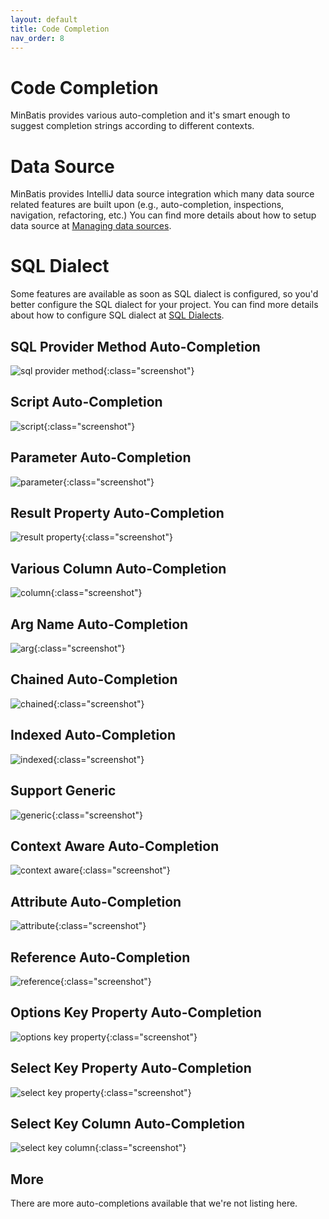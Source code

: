 ```yaml
---
layout: default
title: Code Completion
nav_order: 8
---
```


# Code Completion
MinBatis provides various auto-completion and it's smart enough to suggest completion strings according to different contexts.

# Data Source
MinBatis provides IntelliJ data source integration which many data source related features are built upon (e.g., auto-completion, inspections, navigation, refactoring, etc.)
You can find more details about how to setup data source at [Managing data sources](https://www.jetbrains.com/help/idea/managing-data-sources.html).

# SQL Dialect
Some features are available as soon as SQL dialect is configured, so you'd better configure the SQL dialect for your project.
You can find more details about how to configure SQL dialect at [SQL Dialects](https://www.jetbrains.com/help/idea/sql-dialects.html).

## SQL Provider Method Auto-Completion

![sql provider method](/assets/images/code-completion/sql-provider-method.png){:class="screenshot"}

## Script Auto-Completion

![script](/assets/images/code-completion/script.png){:class="screenshot"}

## Parameter Auto-Completion

![parameter](/assets/images/code-completion/parameter.png){:class="screenshot"}

## Result Property Auto-Completion

![result property](/assets/images/code-completion/result-property.png){:class="screenshot"}

## Various Column Auto-Completion

![column](/assets/images/code-completion/column.png){:class="screenshot"}

## Arg Name Auto-Completion

![arg](/assets/images/code-completion/arg.png){:class="screenshot"}

## Chained Auto-Completion

![chained](/assets/images/code-completion/chained.png){:class="screenshot"}

## Indexed Auto-Completion

![indexed](/assets/images/code-completion/indexed.png){:class="screenshot"}

## Support Generic

![generic](/assets/images/code-completion/generic.png){:class="screenshot"}

## Context Aware Auto-Completion

![context aware](/assets/images/code-completion/context-aware.png){:class="screenshot"}

## Attribute Auto-Completion

![attribute](/assets/images/code-completion/attribute.png){:class="screenshot"}

## Reference Auto-Completion

![reference](/assets/images/code-completion/reference.png){:class="screenshot"}

## Options Key Property Auto-Completion

![options key property](/assets/images/code-completion/options-key-property.png){:class="screenshot"}

## Select Key Property Auto-Completion

![select key property](/assets/images/code-completion/select-key-property.png){:class="screenshot"}

## Select Key Column Auto-Completion

![select key column](/assets/images/code-completion/select-key-column.png){:class="screenshot"}

## More
There are more auto-completions available that we're not listing here.
